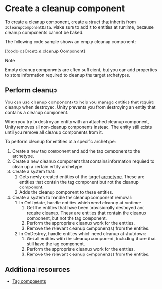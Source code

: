 # Create a cleanup component

To create a cleanup component, create a struct that inherits from `ICleanupComponentData`. Make sure to add it to entities at runtime, because cleanup components cannot be baked.

The following code sample shows an empty cleanup component:

[!code-cs[Create a cleanup Component](../DocCodeSamples.Tests/CreateComponentExamples.cs#system-state)]

> [!NOTE]
> Empty cleanup components are often sufficient, but you can add properties to store information required to cleanup the target archetypes.

## Perform cleanup

You can use cleanup components to help you manage entities that require cleanup when destroyed. Unity prevents you from destroying an entity that contains a cleanup component.

When you try to destroy an entity with an attached cleanup component, Unity removes all non-cleanup components instead. The entity still exists until you remove all cleanup components from it.

To perform cleanup for entities of a specific archetype:

1. [Create a new tag component](components-tag.md) and add the tag component to the archetype.
1. Create a new cleanup component that contains information required to clean up a certain entity archetype.
1. Create a system that:
   1. Gets newly created entities of the target [archetype](concepts-archetypes.md). These are entities that contain the tag component but not the cleanup component.
   1. Adds the cleanup component to these entities.
1. Create a system to handle the cleanup component removal:
   1. In OnUpdate, handle entities which need cleanup at runtime:
      1. Get the entities that have been provisionally destroyed and require cleanup. These are entities that contain the cleanup component, but not the tag component.
      1. Perform the appropriate cleanup work for the entities.
      1. Remove the relevant cleanup component(s) from the entities.
   1. In OnDestroy, handle entities which need cleanup at shutdown:
      1. Get all entities with the cleanup component, including those that still have the tag component.
      1. Perform the appropriate cleanup work for the entities.
      1. Remove the relevant cleanup component(s) from the entities.

## Additional resources

* [Tag components](components-tag.md)
